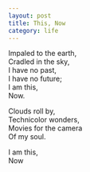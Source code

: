 ```yaml
---
layout: post
title: This, Now
category: life
---
```


Impaled to the earth,  
Cradled in the sky,  
I have no past,  
I have no future;  
I am this,  
Now.

Clouds roll by,  
Technicolor wonders,  
Movies for the camera  
Of my soul.

I am this,  
Now
